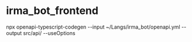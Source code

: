 # irma_bot_frontend

npx openapi-typescript-codegen --input ~/Langs/irma_bot/openapi.yml --output src/api/ --useOptions
